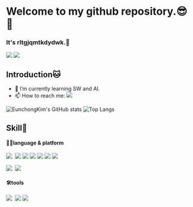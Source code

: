 # Welcome to my github repository.😎👾

### It's rltgjqmtkdydwk.👾
<a href="https://velog.io/@rltgjqmtkdydwk"><img src="https://img.shields.io/badge/Velog-3DDC84?style=plastic&logo=Blogger&logoColor=white"/></a>
<a href="https://www.notion.so/23-2-93563d5c9fe74cacb4276a675b2d3514"><img src="https://img.shields.io/badge/Notion-000000?style=plastic&logo=Notion&logoColor=white"></a>

## Introduction🐱
- 🌱 I’m currently learning SW and AI.
- 📫 How to reach me: <a href="slvrcods22@gmail.com"><img src="https://img.shields.io/badge/Gmail-EA4335?style=plastic&logo=Gmail&logoColor=white"></a>

![EunchongKim's GitHub stats](https://github-readme-stats.vercel.app/api?username=rltgjqmtkdydwk&show_icons=true&theme=rose_pine)
![Top Langs](https://github-readme-stats.vercel.app/api/top-langs/?username=rltgjqmtkdydwk&layout=compact&theme=rose_pine)

## Skill💫
#### 👩‍💻language & platform
<img src="https://img.shields.io/badge/Python-3776AB?style=flat-square&logo=python&logoColor=white">&nbsp;
<img src="https://img.shields.io/badge/HTML5-E34F26?style=flat-square&logo=html5&logoColor=white">
<img src="https://img.shields.io/badge/CSS3-1572B6?style=flat-square&logo=css3&logoColor=white">
<img src="https://img.shields.io/badge/Javascript-F7DF1E?style=flat-square&logo=javascript&logoColor=white">
<img src="https://img.shields.io/badge/Dart-0175C2?style=flat-square&logo=dart&logoColor=white">
<img src="https://img.shields.io/badge/C-A8B9CC?style=flat-square&logo=c&logoColor=white">
<img src="https://img.shields.io/badge/Java-007396?style=flat-square&logo=openjdk&logoColor=white">

<img src="https://img.shields.io/badge/Flutter-02569B?style=flat-square&logo=flutter&logoColor=white">&nbsp; 
<img src="https://img.shields.io/badge/Spring-6DB33F?style=flat-square&logo=spring&logoColor=white">

#### 🛠️tools
<img src="https://img.shields.io/badge/Visual%20Studio%20Code-007ACC?style=flat-square&logo=visualstudiocode&logoColor=white">&nbsp; 
<img src="https://img.shields.io/badge/Xcode-147EFB?style=flat-square&logo=xcode&logoColor=white">
<img src="https://img.shields.io/badge/Android%20Studio-3DDC84?style=flat-square&logo=androidstudio&logoColor=white">



<!--
### Hi there 👋
**rltgjqmtkdydwk/rltgjqmtkdydwk** is a ✨ _special_ ✨ repository because its `README.md` (this file) appears on your GitHub profile.

Here are some ideas to get you started:

#### introduction
- 🔭 I’m currently working on ...

- 🌱 I’m currently learning ...

- 👯 I’m looking to collaborate on ...

- 🤔 I’m looking for help with ...

- 💬 Ask me about ...

- 📫 How to reach me: ...

- 😄 Pronouns: ...

- ⚡ Fun fact: 
-->
